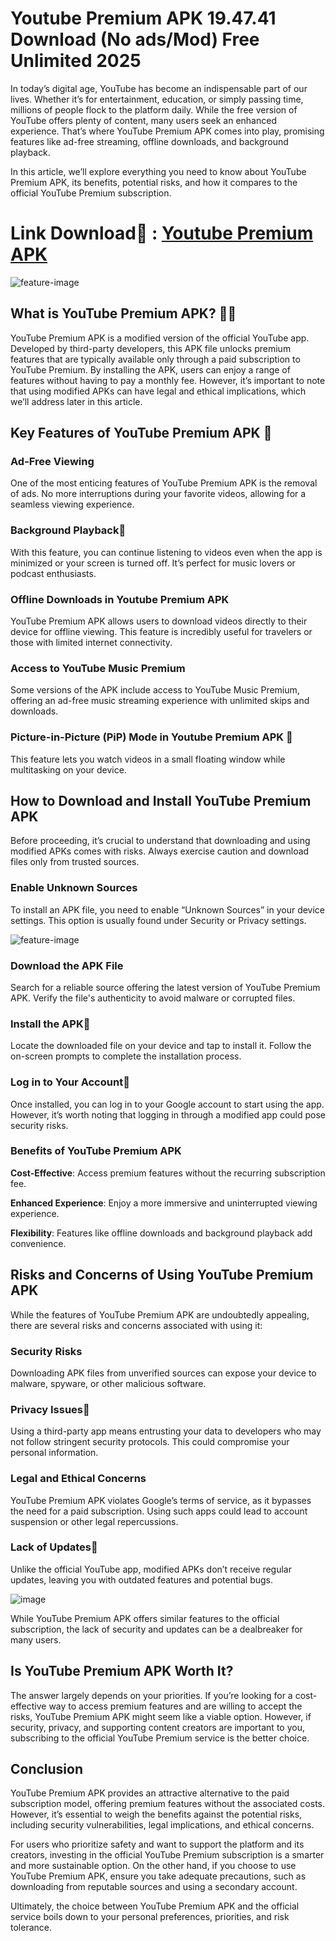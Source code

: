 # Youtube Premium APK 19.47.41 Download (No ads/Mod) Free Unlimited 2025
In today’s digital age, YouTube has become an indispensable part of our lives. Whether it’s for entertainment, education, or simply passing time, millions of people flock to the platform daily. While the free version of YouTube offers plenty of content, many users seek an enhanced experience. That’s where YouTube Premium APK comes into play, promising features like ad-free streaming, offline downloads, and background playback.

In this article, we’ll explore everything you need to know about YouTube Premium APK, its benefits, potential risks, and how it compares to the official YouTube Premium subscription.

# Link Download👋 : [Youtube Premium APK](https://modilimitado.io/en/youtube-apk)

![feature-image](https://phanmemnet.com/wp-content/uploads/2024/08/2024-08-27_094400.png)

## What is YouTube Premium APK? 🙋‍♀️
YouTube Premium APK is a modified version of the official YouTube app. Developed by third-party developers, this APK file unlocks premium features that are typically available only through a paid subscription to YouTube Premium. By installing the APK, users can enjoy a range of features without having to pay a monthly fee.
However, it’s important to note that using modified APKs can have legal and ethical implications, which we’ll address later in this article.

## Key Features of YouTube Premium APK 🍿
### Ad-Free Viewing
One of the most enticing features of YouTube Premium APK is the removal of ads. No more interruptions during your favorite videos, allowing for a seamless viewing experience.

### Background Playback🍿
With this feature, you can continue listening to videos even when the app is minimized or your screen is turned off. It’s perfect for music lovers or podcast enthusiasts.

### Offline Downloads in Youtube Premium APK
YouTube Premium APK allows users to download videos directly to their device for offline viewing. This feature is incredibly useful for travelers or those with limited internet connectivity.

### Access to YouTube Music Premium
Some versions of the APK include access to YouTube Music Premium, offering an ad-free music streaming experience with unlimited skips and downloads.

### Picture-in-Picture (PiP) Mode in Youtube Premium APK 🌈
This feature lets you watch videos in a small floating window while multitasking on your device.

## How to Download and Install YouTube Premium APK
Before proceeding, it’s crucial to understand that downloading and using modified APKs comes with risks. Always exercise caution and download files only from trusted sources.

### Enable Unknown Sources
To install an APK file, you need to enable “Unknown Sources” in your device settings. This option is usually found under Security or Privacy settings.

![feature-image](https://media.bio.site/sites/fc5ac26a-f0f8-47bb-951a-1caf24ba6166/3bfcU5AFTz57EgLRRXV5E9.jpg)

### Download the APK File
Search for a reliable source offering the latest version of YouTube Premium APK. Verify the file's authenticity to avoid malware or corrupted files.

### Install the APK🌈
Locate the downloaded file on your device and tap to install it. Follow the on-screen prompts to complete the installation process.

### Log in to Your Account🌈
Once installed, you can log in to your Google account to start using the app. However, it’s worth noting that logging in through a modified app could pose security risks.

### Benefits of YouTube Premium APK

**Cost-Effective**: Access premium features without the recurring subscription fee.

**Enhanced Experience**: Enjoy a more immersive and uninterrupted viewing experience.

**Flexibility**: Features like offline downloads and background playback add convenience.

## Risks and Concerns of Using YouTube Premium APK
While the features of YouTube Premium APK are undoubtedly appealing, there are several risks and concerns associated with using it:

### Security Risks
Downloading APK files from unverified sources can expose your device to malware, spyware, or other malicious software.

### Privacy Issues🧙
Using a third-party app means entrusting your data to developers who may not follow stringent security protocols. This could compromise your personal information.

### Legal and Ethical Concerns
YouTube Premium APK violates Google’s terms of service, as it bypasses the need for a paid subscription. Using such apps could lead to account suspension or other legal repercussions.

### Lack of Updates🧙
Unlike the official YouTube app, modified APKs don’t receive regular updates, leaving you with outdated features and potential bugs.

![image](https://github.com/user-attachments/assets/b4139425-7ec0-4918-b8a1-d3137720ba8f)


While YouTube Premium APK offers similar features to the official subscription, the lack of security and updates can be a dealbreaker for many users.

## Is YouTube Premium APK Worth It?
The answer largely depends on your priorities. If you’re looking for a cost-effective way to access premium features and are willing to accept the risks, YouTube Premium APK might seem like a viable option. However, if security, privacy, and supporting content creators are important to you, subscribing to the official YouTube Premium service is the better choice.

## Conclusion
YouTube Premium APK provides an attractive alternative to the paid subscription model, offering premium features without the associated costs. However, it’s essential to weigh the benefits against the potential risks, including security vulnerabilities, legal implications, and ethical concerns.

For users who prioritize safety and want to support the platform and its creators, investing in the official YouTube Premium subscription is a smarter and more sustainable option. On the other hand, if you choose to use YouTube Premium APK, ensure you take adequate precautions, such as downloading from reputable sources and using a secondary account.

Ultimately, the choice between YouTube Premium APK and the official service boils down to your personal preferences, priorities, and risk tolerance.
